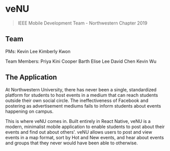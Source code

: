# veNU
> IEEE Mobile Development Team - Northwestern Chapter 2019

## Team
PMs: 
Kevin Lee
Kimberly Kwon

Team Members: 
Priya Kini
Cooper Barth
Elise Lee
David Chen
Kevin Wu

## The Application
At Northwestern University, there has never been a single, standardized platform for students to host events in a medium that can reach students outside their own social circle. The ineffectiveness of Facebook and postering as advertisement mediums fails to inform students about events happening on campus. 

This is where veNU comes in. Built entirely in React Native, veNU is a modern, minimalist mobile application to enable students to post about their events and find out about others'. veNU allows users to post and view events in a map format, sort by Hot and New events, and hear about events and groups that they never would have been able to otherwise.
